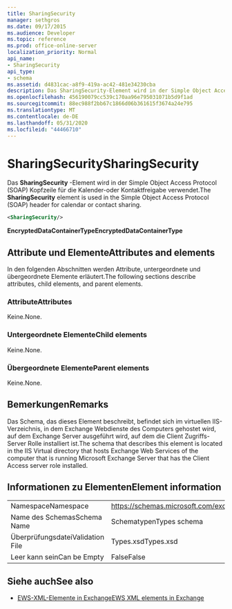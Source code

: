 ```yaml
---
title: SharingSecurity
manager: sethgros
ms.date: 09/17/2015
ms.audience: Developer
ms.topic: reference
ms.prod: office-online-server
localization_priority: Normal
api_name:
- SharingSecurity
api_type:
- schema
ms.assetid: d4831cac-a8f9-419a-ac42-481e34230cba
description: Das SharingSecurity-Element wird in der Simple Object Access Protocol (SOAP) Kopfzeile für die Kalender-oder Kontaktfreigabe verwendet.
ms.openlocfilehash: 456190079cc539c170aa96e795031071b5d9f1ad
ms.sourcegitcommit: 88ec988f2bb67c1866d06b361615f3674a24e795
ms.translationtype: MT
ms.contentlocale: de-DE
ms.lasthandoff: 05/31/2020
ms.locfileid: "44466710"
---
```

# <a name="sharingsecurity"></a><span data-ttu-id="591a8-103">SharingSecurity</span><span class="sxs-lookup"><span data-stu-id="591a8-103">SharingSecurity</span></span>

<span data-ttu-id="591a8-104">Das **SharingSecurity** -Element wird in der Simple Object Access Protocol (SOAP) Kopfzeile für die Kalender-oder Kontaktfreigabe verwendet.</span><span class="sxs-lookup"><span data-stu-id="591a8-104">The **SharingSecurity** element is used in the Simple Object Access Protocol (SOAP) header for calendar or contact sharing.</span></span> 
  
```xml
<SharingSecurity/>
```

 <span data-ttu-id="591a8-105">**EncryptedDataContainerType**</span><span class="sxs-lookup"><span data-stu-id="591a8-105">**EncryptedDataContainerType**</span></span>
## <a name="attributes-and-elements"></a><span data-ttu-id="591a8-106">Attribute und Elemente</span><span class="sxs-lookup"><span data-stu-id="591a8-106">Attributes and elements</span></span>

<span data-ttu-id="591a8-107">In den folgenden Abschnitten werden Attribute, untergeordnete und übergeordnete Elemente erläutert.</span><span class="sxs-lookup"><span data-stu-id="591a8-107">The following sections describe attributes, child elements, and parent elements.</span></span>
  
### <a name="attributes"></a><span data-ttu-id="591a8-108">Attribute</span><span class="sxs-lookup"><span data-stu-id="591a8-108">Attributes</span></span>

<span data-ttu-id="591a8-109">Keine.</span><span class="sxs-lookup"><span data-stu-id="591a8-109">None.</span></span>
  
### <a name="child-elements"></a><span data-ttu-id="591a8-110">Untergeordnete Elemente</span><span class="sxs-lookup"><span data-stu-id="591a8-110">Child elements</span></span>

<span data-ttu-id="591a8-111">Keine.</span><span class="sxs-lookup"><span data-stu-id="591a8-111">None.</span></span>
  
### <a name="parent-elements"></a><span data-ttu-id="591a8-112">Übergeordnete Elemente</span><span class="sxs-lookup"><span data-stu-id="591a8-112">Parent elements</span></span>

<span data-ttu-id="591a8-113">Keine.</span><span class="sxs-lookup"><span data-stu-id="591a8-113">None.</span></span>
  
## <a name="remarks"></a><span data-ttu-id="591a8-114">Bemerkungen</span><span class="sxs-lookup"><span data-stu-id="591a8-114">Remarks</span></span>

<span data-ttu-id="591a8-115">Das Schema, das dieses Element beschreibt, befindet sich im virtuellen IIS-Verzeichnis, in dem Exchange Webdienste des Computers gehostet wird, auf dem Exchange Server ausgeführt wird, auf dem die Client Zugriffs-Server Rolle installiert ist.</span><span class="sxs-lookup"><span data-stu-id="591a8-115">The schema that describes this element is located in the IIS Virtual directory that hosts Exchange Web Services of the computer that is running Microsoft Exchange Server that has the Client Access server role installed.</span></span>
  
## <a name="element-information"></a><span data-ttu-id="591a8-116">Informationen zu Elementen</span><span class="sxs-lookup"><span data-stu-id="591a8-116">Element information</span></span>

|||
|:-----|:-----|
|<span data-ttu-id="591a8-117">Namespace</span><span class="sxs-lookup"><span data-stu-id="591a8-117">Namespace</span></span>  <br/> |https://schemas.microsoft.com/exchange/services/2006/types  <br/> |
|<span data-ttu-id="591a8-118">Name des Schemas</span><span class="sxs-lookup"><span data-stu-id="591a8-118">Schema Name</span></span>  <br/> |<span data-ttu-id="591a8-119">Schematypen</span><span class="sxs-lookup"><span data-stu-id="591a8-119">Types schema</span></span>  <br/> |
|<span data-ttu-id="591a8-120">Überprüfungsdatei</span><span class="sxs-lookup"><span data-stu-id="591a8-120">Validation File</span></span>  <br/> |<span data-ttu-id="591a8-121">Types.xsd</span><span class="sxs-lookup"><span data-stu-id="591a8-121">Types.xsd</span></span>  <br/> |
|<span data-ttu-id="591a8-122">Leer kann sein</span><span class="sxs-lookup"><span data-stu-id="591a8-122">Can be Empty</span></span>  <br/> |<span data-ttu-id="591a8-123">False</span><span class="sxs-lookup"><span data-stu-id="591a8-123">False</span></span>  <br/> |
   
## <a name="see-also"></a><span data-ttu-id="591a8-124">Siehe auch</span><span class="sxs-lookup"><span data-stu-id="591a8-124">See also</span></span>



- [<span data-ttu-id="591a8-125">EWS-XML-Elemente in Exchange</span><span class="sxs-lookup"><span data-stu-id="591a8-125">EWS XML elements in Exchange</span></span>](ews-xml-elements-in-exchange.md)

